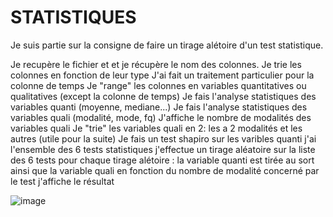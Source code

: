 # STATISTIQUES

Je suis partie sur la consigne de faire un tirage alétoire d'un test statistique.

Je recupère le fichier et et je récupère le nom des colonnes.
Je trie les colonnes en fonction de leur type
J'ai fait un traitement particulier pour la colonne de temps
Je "range" les colonnes en variables quantitatives ou qualitatives (except la colonne de temps)
Je fais l'analyse statistiques des variables quanti (moyenne, mediane...)
Je fais l'analyse statistiques des variables quali (modalité, mode, fq)
J'affiche le nombre de modalités des variables quali
Je "trie" les variables quali en 2: les a 2 modalités et les autres (utile pour la suite)
Je fais un test shapiro sur les varibles quanti
j'ai l'ensemble des 6 tests statistiques
j'effectue un tirage aléatoire sur la liste des 6 tests
pour chaque tirage alétoire : la variable quanti est tirée au sort ainsi que la variable quali en fonction du nombre de modalité concerné par le test
j'affiche le résultat

![image](https://github.com/ccollombet/STATISTIQUES/assets/147718660/7cbaa32e-8377-47dd-ba66-1fd643bcb510)

